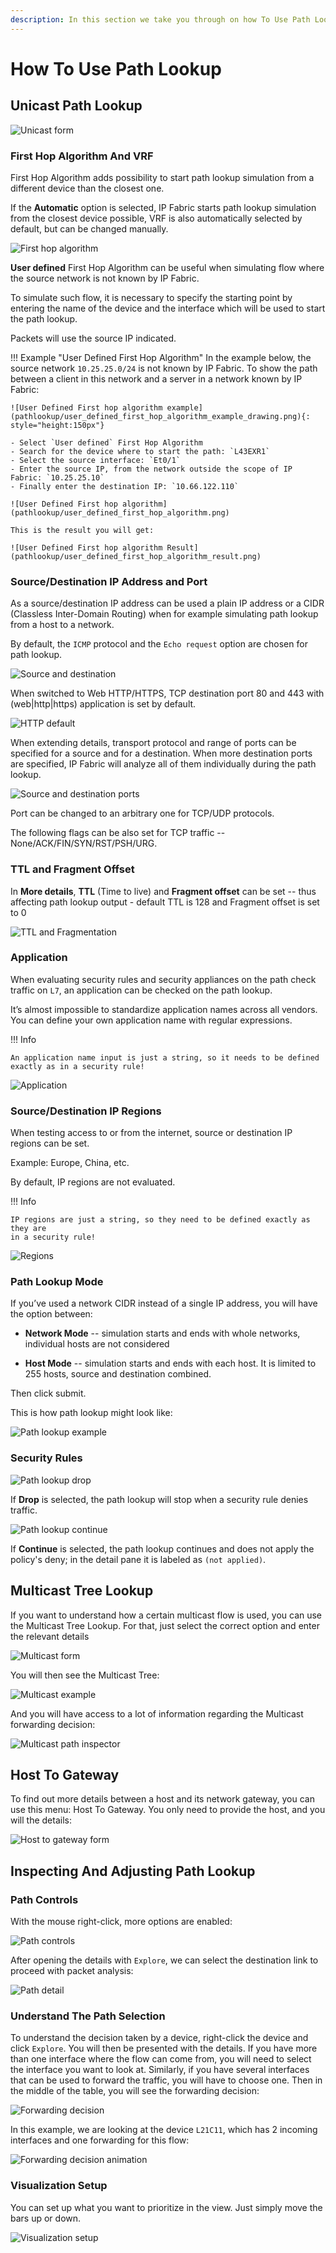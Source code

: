 ```yaml
---
description: In this section we take you through on how To Use Path Look-Up.
---
```


# How To Use Path Lookup

## Unicast Path Lookup

![Unicast form](pathlookup/unicast.png)

### First Hop Algorithm And VRF

First Hop Algorithm adds possibility to start path lookup simulation from a different device than the closest one.

If the **Automatic** option is selected, IP Fabric starts path lookup simulation from the closest device possible, VRF is also automatically selected by default, but can be changed manually.

![First hop algorithm](pathlookup/first_hop_algorithm.png)

**User defined** First Hop Algorithm can be useful when simulating flow where the source network is not known by IP Fabric.

To simulate such flow, it is necessary to specify the starting point by entering the name of the device and the interface which will be used to start the path lookup.

Packets will use the source IP indicated.

!!! Example "User Defined First Hop Algorithm"
    In the example below, the source network `10.25.25.0/24` is not known by IP Fabric. To show the path between a client in this network and a server in a network known by IP Fabric:
    
    ![User Defined First hop algorithm example](pathlookup/user_defined_first_hop_algorithm_example_drawing.png){: style="height:150px"}
    
    - Select `User defined` First Hop Algorithm
    - Search for the device where to start the path: `L43EXR1`
    - Select the source interface: `Et0/1`
    - Enter the source IP, from the network outside the scope of IP Fabric: `10.25.25.10`
    - Finally enter the destination IP: `10.66.122.110`

    ![User Defined First hop algorithm](pathlookup/user_defined_first_hop_algorithm.png)

    This is the result you will get:

    ![User Defined First hop algorithm Result](pathlookup/user_defined_first_hop_algorithm_result.png)

### Source/Destination IP Address and Port

As a source/destination IP address can be used a plain IP address or a CIDR (Classless Inter-Domain Routing) when for example simulating path lookup from a host to a network.

By default, the `ICMP` protocol and the `Echo request` option are chosen for path lookup.

![Source and destination](pathlookup/pathlookup_src_dst.png)

When switched to Web HTTP/HTTPS, TCP destination port 80 and 443 with (web|http|https) application is set by default.

![HTTP default](pathlookup/pathlookup_http_default.png)

When extending details, transport protocol and range of ports can be specified for a source and for a destination. When more destination ports are specified, IP Fabric will analyze all of them individually during the path lookup.

![Source and destination ports](pathlookup/pathlookup_src_dst_port.png)

Port can be changed to an arbitrary one for TCP/UDP protocols.

The following flags can be also set for TCP traffic -- None/ACK/FIN/SYN/RST/PSH/URG.

### TTL and Fragment Offset

In **More details**, **TTL** (Time to live) and **Fragment offset** can be set -- thus affecting path lookup output - default TTL is 128 and Fragment offset is set to 0

![TTL and Fragmentation](pathlookup/pathlookup_ttl_fragment.png)

### Application

When evaluating security rules and security appliances on the path check traffic on `L7`, an application can be checked on the path lookup.

It’s almost impossible to standardize application names across all vendors. You can define your own application name with regular expressions.


!!! Info

    An application name input is just a string, so it needs to be defined
    exactly as in a security rule!

![Application](pathlookup/pathlookup_application.png)

### Source/Destination IP Regions

When testing access to or from the internet, source or destination IP regions can be set.

Example: Europe, China, etc.

By default, IP regions are not evaluated.

!!! Info

    IP regions are just a string, so they need to be defined exactly as they are
    in a security rule!

![Regions](pathlookup/pathlookup_src_dst_regions.png)

### Path Lookup Mode

If you’ve used a network CIDR instead of a single IP address, you will have the option between:

- **Network Mode** -- simulation starts and ends with whole networks,
individual hosts are not considered

- **Host Mode** -- simulation starts and ends with each host. It is
limited to 255 hosts, source and destination combined.

Then click submit.

This is how path lookup might look like:

![Path lookup example](pathlookup/example.png)

### Security Rules

![Path lookup drop](pathlookup/pathlookup_drop.png)

If **Drop** is selected, the path lookup will stop when a security rule denies
traffic.

![Path lookup continue](pathlookup/pathlookup_continue.png)

If **Continue** is selected, the path lookup continues and does not apply the 
policy's deny; in the detail pane it is labeled as `(not applied)`.

## Multicast Tree Lookup

If you want to understand how a certain multicast flow is used, you can use
the Multicast Tree Lookup. For that, just select the correct option and
enter the relevant details

![Multicast form](pathlookup/multicast.png)

You will then see the Multicast Tree:

![Multicast example](pathlookup/multicast_example.png)

And you will have access to a lot of information regarding the Multicast
forwarding decision:

![Multicast path inspector](pathlookup/multicast_path_inspector.png)

## Host To Gateway

To find out more details between a host and its network gateway, you can
use this menu: Host To Gateway. You only need to provide the host, and
you will the details:

![Host to gateway form](pathlookup/host_to_gw.png)

## Inspecting And Adjusting Path Lookup

### Path Controls

With the mouse right-click, more options are enabled:

![Path controls](pathlookup/path_controls.png)

After opening the details with `Explore`, we can select the destination link to proceed with packet analysis:

![Path detail](pathlookup/path_detail.png)

### Understand The Path Selection

To understand the decision taken by a device, right-click the device
and click `Explore`. You will then be presented with the details. If you
have more than one interface where the flow can come from, you will need
to select the interface you want to look at. Similarly, if you have
several interfaces that can be used to forward the traffic, you will
have to choose one. Then in the middle of the table, you will see the
forwarding decision:

![Forwarding decision](pathlookup/forwarding_decision.png)

In this example, we are looking at the device `L21C11`, which has 2
incoming interfaces and one forwarding for this flow:

![Forwarding decision animation](pathlookup/forwarding_decision_animation.gif)

### Visualization Setup

You can set up what you want to prioritize in the view. Just simply move
the bars up or down.

![Visualization setup](pathlookup/visualization_setup_movable.png)
